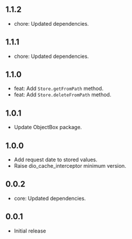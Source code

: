## 1.1.2
- chore: Updated dependencies.

## 1.1.1
- chore: Updated dependencies.

## 1.1.0
- feat: Add `Store.getFromPath` method.
- feat: Add `Store.deleteFromPath` method.

## 1.0.1
- Update ObjectBox package.

## 1.0.0
- Add request date to stored values.
- Raise dio_cache_interceptor minimum version.

## 0.0.2
- core: Updated dependencies.


## 0.0.1
- Initial release
